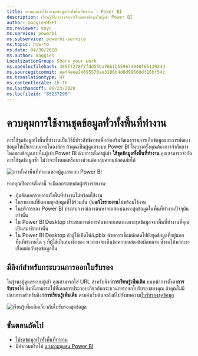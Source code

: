 ```yaml
---
title: ควบคุมการใช้งานชุดข้อมูลทั่วทั้งพื้นที่ทำงาน - Power BI
description: เรียนรู้วิธีการจำกัดการไหลของข้อมูลในผู้เช่า Power BI
author: maggiesMSFT
ms.reviewer: kayu
ms.service: powerbi
ms.subservice: powerbi-service
ms.topic: how-to
ms.date: 04/30/2020
ms.author: maggies
LocalizationGroup: Share your work
ms.openlocfilehash: 385f7278f7fdd55ba76b1b559674040f6513924d
ms.sourcegitcommit: eef4eee24695570ae3186b4d8d99660df16bf54c
ms.translationtype: HT
ms.contentlocale: th-TH
ms.lasthandoff: 06/23/2020
ms.locfileid: "85237296"
---
```

# <a name="control-the-use-of-datasets-across-workspaces"></a>ควบคุมการใช้งานชุดข้อมูลทั่วทั้งพื้นที่ทำงาน

การใช้ชุดข้อมูลทั้งพื้นที่ทำงานเป็นวิธีมีประสิทธิภาพเพื่อส่งเสริมวัฒนธรรมการเก็บข้อมูลและการพัฒนาข้อมูลให้เป็นระบบภายในองค์กร ถ้าคุณเป็นผู้ดูแลระบบ Power BI ในบางครั้งคุณต้องการจำกัดการไหลของข้อมูลภายในผู้เช่า Power BI ด้วยการตั้งค่าผู้เช่า **ใช้ชุดข้อมูลทั้งพื้นที่ทำงาน** คุณสามารถจำกัดการใช้ชุดข้อมูลซ้ำ ไม่ว่าจะทั้งหมดหรือบางส่วนต่อกลุ่มความปลอดภัยได้

![การตั้งค่าพื้นที่ทำงานของผู้ดูแลระบบ Power BI](media/service-datasets-admin-across-workspaces/power-bi-admin-workspace-settings.png)

หากคุณปิดการตั้งค่านี้ จะมีผลกระทบต่อผู้สร้างรายงาน:

- ปุ่มคัดลอกรายงานทั้งพื้นที่ทำงานไม่พร้อมใช้งาน 
- ในรายงานที่ยึดตามชุดข้อมูลที่ใช้ร่วมกัน ปุ่ม**แก้ไขรายงาน**ไม่พร้อมใช้งาน
- ในบริการของ Power BI ประสบการณ์การค้นหาจะแสดงเฉพาะชุดข้อมูลในพื้นที่ทำงานปัจจุบันเท่านั้น
- ใน Power BI Desktop ประสบการณ์การค้นหาจะแสดงเฉพาะชุดข้อมูลจากพื้นที่ทำงานที่คุณเป็นสมาชิกเท่านั้น
- ใน Power BI Desktop ถ้าผู้ใช้เปิดไฟล์.pbix ด้วยการเชื่อมต่อสดไปยังชุดข้อมูลที่อยู่นอกพื้นที่ทำงานใด ๆ ที่ผู้ใช้เป็นสมาชิกของ พวกเขาจะเห็นข้อความแสดงข้อผิดพลาด ซึ่งขอให้พวกเขาเชื่อมต่อกับชุดข้อมูลอื่น

## <a name="provide-a-link-for-the-certification-process"></a>มีลิงก์สำหรับกระบวนการออกใบรับรอง

ในฐานะผู้ดูแลระบบผู้เช่า คุณสามารถใส่ URL สำหรับลิงก์**การเรียนรู้เพิ่มเติม** บนหน้าการตั้งค่า**การรับรอง**ได้  ลิงก์นี้สามารถไปที่เอกสารประกอบเกี่ยวกับกระบวนการออกใบรับรองของคุณ ถ้าคุณไม่มีปลายทางสำหรับลิงก์**การเรียนรู้เพิ่มเติม** ตามค่าเริ่มต้นจะลิงก์ไปยังบทความ[ใบรับรองชุดข้อมูล](service-datasets-certify.md)

![เรียนรู้เพิ่มเติมเกี่ยวกับใบรับรองชุดข้อมูล](media/service-datasets-certify-promote/power-bi-dataset-learn-more-certification.png)

## <a name="next-steps"></a>ขั้นตอนถัดไป

- [ใช้ชุดข้อมูลทั่วทั้งพื้นที่ทำงาน](service-datasets-across-workspaces.md)
- มีคำถามหรือไม่ [ลองถามชุมชน Power BI](https://community.powerbi.com/)
